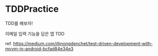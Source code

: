 # TDDPractice
TDD를 해보자!

이메일 입력 기능을 담은 앱 TDD

ref. https://medium.com/@nongdenchet/test-driven-development-with-mvvm-in-android-bcfad84e34e3

